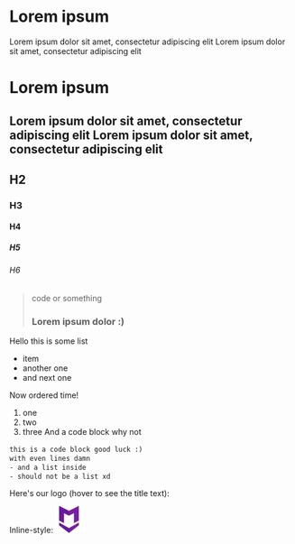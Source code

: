 # Lorem ipsum
Lorem ipsum dolor sit amet, consectetur adipiscing elit
Lorem ipsum dolor sit amet, consectetur adipiscing elit

# Lorem ipsum

Lorem ipsum dolor sit amet, consectetur adipiscing elit
Lorem ipsum dolor sit amet, consectetur adipiscing elit
---

## H2
### H3
#### H4
##### H5
###### H6

> code or something
> ### Lorem ipsum dolor :)

Hello this is some list
- item
- another one
- and next one

Now ordered time!
1. one
2. two
3. three
And a code block why not
```
this is a code block good luck :)
with even lines damn
- and a list inside 
- should not be a list xd
```

Here's our logo (hover to see the title text):

Inline-style: 
![alt text](https://github.com/adam-p/markdown-here/raw/master/src/common/images/icon48.png "Logo Title Text 1")